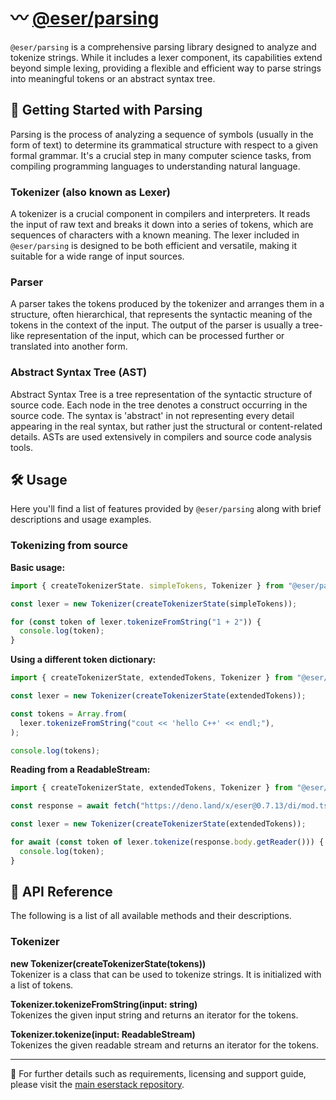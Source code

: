 # 〰️ [@eser/parsing](./)

`@eser/parsing` is a comprehensive parsing library designed to analyze and
tokenize strings. While it includes a lexer component, its capabilities extend
beyond simple lexing, providing a flexible and efficient way to parse strings
into meaningful tokens or an abstract syntax tree.

## 🚀 Getting Started with Parsing

Parsing is the process of analyzing a sequence of symbols (usually in the form
of text) to determine its grammatical structure with respect to a given formal
grammar. It's a crucial step in many computer science tasks, from compiling
programming languages to understanding natural language.

### Tokenizer (also known as Lexer)

A tokenizer is a crucial component in compilers and interpreters. It reads the
input of raw text and breaks it down into a series of tokens, which are
sequences of characters with a known meaning. The lexer included in
`@eser/parsing` is designed to be both efficient and versatile, making it
suitable for a wide range of input sources.

### Parser

A parser takes the tokens produced by the tokenizer and arranges them in a
structure, often hierarchical, that represents the syntactic meaning of the
tokens in the context of the input. The output of the parser is usually a
tree-like representation of the input, which can be processed further or
translated into another form.

### Abstract Syntax Tree (AST)

Abstract Syntax Tree is a tree representation of the syntactic structure of
source code. Each node in the tree denotes a construct occurring in the source
code. The syntax is 'abstract' in not representing every detail appearing in the
real syntax, but rather just the structural or content-related details. ASTs are
used extensively in compilers and source code analysis tools.

## 🛠 Usage

Here you'll find a list of features provided by `@eser/parsing` along with brief
descriptions and usage examples.

### Tokenizing from source

**Basic usage:**

```js
import { createTokenizerState. simpleTokens, Tokenizer } from "@eser/parsing";

const lexer = new Tokenizer(createTokenizerState(simpleTokens));

for (const token of lexer.tokenizeFromString("1 + 2")) {
  console.log(token);
}
```

**Using a different token dictionary:**

```js
import { createTokenizerState, extendedTokens, Tokenizer } from "@eser/parsing";

const lexer = new Tokenizer(createTokenizerState(extendedTokens));

const tokens = Array.from(
  lexer.tokenizeFromString("cout << 'hello C++' << endl;"),
);

console.log(tokens);
```

**Reading from a ReadableStream:**

```js
import { createTokenizerState, extendedTokens, Tokenizer } from "@eser/parsing";

const response = await fetch("https://deno.land/x/eser@0.7.13/di/mod.ts");

const lexer = new Tokenizer(createTokenizerState(extendedTokens));

for await (const token of lexer.tokenize(response.body.getReader())) {
  console.log(token);
}
```

## 📕 API Reference

The following is a list of all available methods and their descriptions.

### Tokenizer

**new Tokenizer(createTokenizerState(tokens))**\
Tokenizer is a class that can be used to tokenize strings. It is initialized
with a list of tokens.

**Tokenizer.tokenizeFromString(input: string)**\
Tokenizes the given input string and returns an iterator for the tokens.

**Tokenizer.tokenize(input: ReadableStream)**\
Tokenizes the given readable stream and returns an iterator for the tokens.

---

🔗 For further details such as requirements, licensing and support guide, please
visit the [main eserstack repository](https://github.com/eser/stack).
